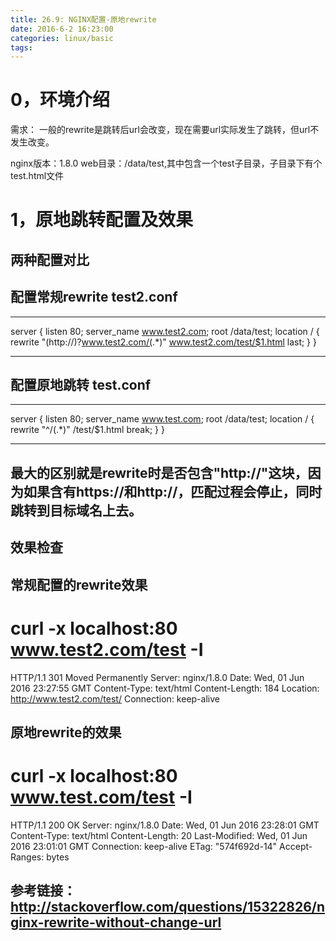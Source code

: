 ```yaml
---
title: 26.9: NGINX配置-原地rewrite
date: 2016-6-2 16:23:00
categories: linux/basic
tags:
---
```

 
0，环境介绍
=========================================
需求：
一般的rewrite是跳转后url会改变，现在需要url实际发生了跳转，但url不发生改变。
 
nginx版本：1.8.0
web目录：/data/test,其中包含一个test子目录，子目录下有个test.html文件
  
1，原地跳转配置及效果
==========================================
## 两种配置对比
## 配置常规rewrite test2.conf
******************************
server {
    listen       80;
    server_name  www.test2.com;
    root           /data/test;
    location / {
        rewrite "(http://)?www.test2.com/(.*)" www.test2.com/test/$1.html last;
    }
}
******************************
 
## 配置原地跳转 test.conf
******************************
server {
    listen       80;
    server_name  www.test.com;
    root           /data/test;
    location / {
        rewrite "^/(.*)" /test/$1.html break;
    }
}
******************************
 
## 最大的区别就是rewrite时是否包含"http://"这块，因为如果含有https://和http://，匹配过程会停止，同时跳转到目标域名上去。
 
 
## 效果检查
## 常规配置的rewrite效果
# curl -x localhost:80 www.test2.com/test -I
HTTP/1.1 301 Moved Permanently
Server: nginx/1.8.0
Date: Wed, 01 Jun 2016 23:27:55 GMT
Content-Type: text/html
Content-Length: 184
Location: http://www.test2.com/test/
Connection: keep-alive
 
## 原地rewrite的效果
# curl -x localhost:80 www.test.com/test -I
HTTP/1.1 200 OK
Server: nginx/1.8.0
Date: Wed, 01 Jun 2016 23:28:01 GMT
Content-Type: text/html
Content-Length: 20
Last-Modified: Wed, 01 Jun 2016 23:01:01 GMT
Connection: keep-alive
ETag: "574f692d-14"
Accept-Ranges: bytes
 
## 参考链接：http://stackoverflow.com/questions/15322826/nginx-rewrite-without-change-url 
 
 
 
